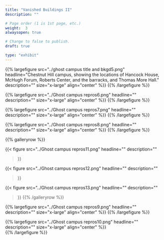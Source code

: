 ```yaml
---
title: "Vanished Buildings II"
description: ""

# Page order (1 is 1st page, etc.)
weight:  3
alwaysopen: true

# Change to false to publish.
draft: true

type: "exhibit"
---
```


{{% largefigure src="../ghost campus title and bkgd5.png"
                headline="Chestnut Hill campus, showing the locations of Hancock House, McHugh Forum, Roberts Center, and the barracks, and Thomas More Hall."
                description=""
                size="x-large" align="center" %}}
{{% /largefigure %}}

{{% largefigure src="../Ghost campus repros6.png"
                headline=""
                description="" 
                size="x-large" align="center" %}}
{{% /largefigure %}}

{{% largefigure src="../Ghost campus repros7.png"
                headline=""
                description="" 
                size="x-large" align="center" %}}
{{% /largefigure %}}

{{% largefigure src="../Ghost campus repros8.png"
                headline=""
                description="" 
                size="x-large" align="center" %}}
{{% /largefigure %}}

{{% galleryrow %}}

{{< figure src="../Ghost campus repros11.png"
           headline=""
           description=""
>}}

{{< figure src="../Ghost campus repros12.png"
           headline=""
           description=""
>}}

{{< figure src="../Ghost campus repros13.png"
           headline=""
           description=""
>}}
{{% /galleryrow %}}

{{% largefigure src="../Ghost campus repros9.png"
                headline=""
                description="" 
               size="x-large" align="center" %}}
{{% /largefigure %}}

{{% largefigure src="../Ghost campus repros10.png"
                headline=""
                description="" 
                size="x-large" align="center" %}}				
{{% /largefigure %}}


